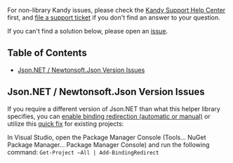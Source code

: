 For non-library Kandy issues, please check the [Kandy Support Help Center](https://support.kandy.com) first, and [file a support ticket](https://kandy.com/help/contact) if you don't find an answer to your question.

If you can't find a solution below, please open an [issue](https://github.com/kandy/kandy-csharp/issues).

## Table of Contents

- [Json.NET / Newtonsoft.Json Version Issues](#newtonsoft)

<a name="newtonsoft"></a>

## Json.NET / Newtonsoft.Json Version Issues

If you require a different version of Json.NET than what this helper library specifies, you can [enable binding redirection (automatic or manual)](https://docs.microsoft.com/en-us/dotnet/framework/configure-apps/how-to-enable-and-disable-automatic-binding-redirection#enabling-automatic-binding-redirects-manually) or utilize this [quick fix](https://github.com/kandy/kandy-csharp/issues/422#issuecomment-416372586) for existing projects:

In Visual Studio, open the Package Manager Console (Tools... NuGet Package Manager... Package Manager Console) and run the following command: `Get-Project –All | Add-BindingRedirect`

